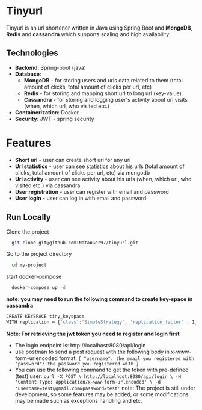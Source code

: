 # Tinyurl
Tinyurl is an url shortener written in Java using Spring Boot and **MongoDB**,
**Redis** and **cassandra** which supports scaling and high availability.

## Technologies
* **Backend**: Spring-boot (java)
* **Database**:
    * **MongoDB** - for storing users and urls data related to them  (total amount of clicks, total amount of clicks per url, etc)
    * **Redis** - for storing and mapping short url to long url (key-value)
    * **Cassandra** - for storing and logging user's activity about url visits (when, which url, who visited etc.)
* **Containerization**: Docker
* **Security**: JWT - spring security

# Features
* **Short url** - user can create short url for any url
* **Url statistics** - user can see statistics about his urls (total amount of clicks, total amount of clicks per url, etc) via mongodb
* **Url activity** - user can see activity about his urls (when, which url, who visited etc.) via cassandra
* **User registration** - user can register with email and password
* **User login** - user can log in with email and password



## Run Locally

Clone the project

```bash
  git clone git@github.com:NatanGer97/tinyurl.git
```

Go to the project directory

```bash
  cd my-project
```
start docker-compose
```bash
  docker-compose up -d
```
**note: you may need to run the following command to create key-space in cassandra**
```bash
CREATE KEYSPACE tiny_keyspace
WITH replication = {'class':'SimpleStrategy', 'replication_factor' : 1};
```
**Note: For retrieving the jwt token you need to register and login first**
* The login endpoint is: http://localhost:8080/api/login
* use postman to send a post request with the following body in x-www-form-urlencoded format:
  `{
  "username": the email you registered with
  "password": the password you registered with
  }`
* You can use the following command to get the token with pre-defined (test) user:
  `curl -X POST \
  http://localhost:8080/api/login \
  -H 'Content-Type: application/x-www-form-urlencoded' \
  -d 'username=test@gmail.com&password=test'`
note:
    The project is still under development, so some features may be added, 
    or some modifications may be made such as exceptions handling and etc.